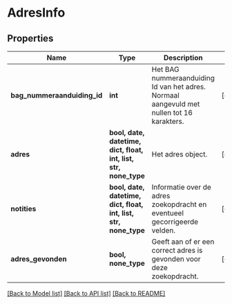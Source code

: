 # AdresInfo


## Properties
Name | Type | Description | Notes
------------ | ------------- | ------------- | -------------
**bag_nummeraanduiding_id** | **int** | Het BAG nummeraanduiding Id van het adres.  Normaal aangevuld met nullen tot 16 karakters. | [optional] 
**adres** | **bool, date, datetime, dict, float, int, list, str, none_type** | Het adres object. | [optional] 
**notities** | **bool, date, datetime, dict, float, int, list, str, none_type** | Informatie over de adres zoekopdracht en eventueel gecorrigeerde velden. | [optional] 
**adres_gevonden** | **bool, none_type** | Geeft aan of er een correct adres is gevonden voor deze zoekopdracht. | [optional] 

[[Back to Model list]](../README.md#documentation-for-models) [[Back to API list]](../README.md#documentation-for-api-endpoints) [[Back to README]](../README.md)



